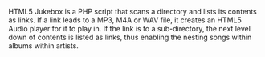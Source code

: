 HTML5 Jukebox is a PHP script that scans a directory and lists its contents as links. If a link leads to a MP3, M4A or WAV file, it creates an HTML5 Audio player for it to play in. If the link is to a sub-directory, the next level down of contents is listed as links, thus enabling the nesting songs within albums within artists.